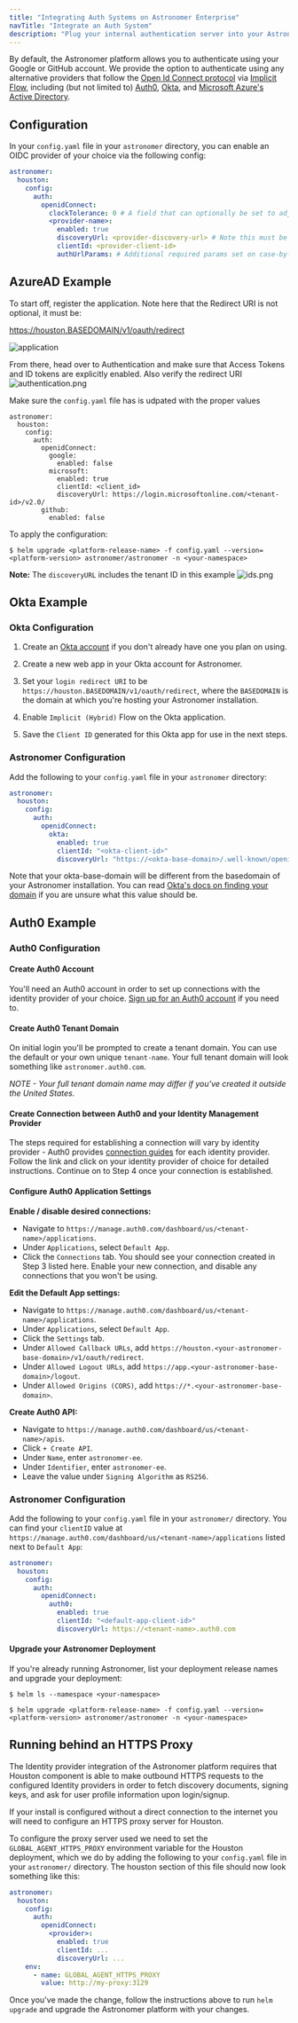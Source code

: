 ```yaml
---
title: "Integrating Auth Systems on Astronomer Enterprise"
navTitle: "Integrate an Auth System"
description: "Plug your internal authentication server into your Astronomer platform instantiation."
---
```


By default, the Astronomer platform allows you to authenticate using your Google or GitHub account. We provide the option to authenticate using any alternative providers that follow the [Open Id Connect protocol](https://openid.net/connect/) via [Implicit Flow](https://auth0.com/docs/flows/concepts/implicit),  including (but not limited to) [Auth0](https://auth0.com/), [Okta](https://www.okta.com), and [Microsoft Azure's Active Directory](https://docs.microsoft.com/en-us/azure/active-directory/develop/v2-protocols-oidc).

## Configuration

In your `config.yaml` file in your `astronomer` directory, you can enable an OIDC provider of your choice via the following config:

```yaml
astronomer:
  houston:
    config:
      auth:
        openidConnect:
          clockTolerance: 0 # A field that can optionally be set to adjust for clock skew on the server.
          <provider-name>:
            enabled: true
            discoveryUrl: <provider-discovery-url> # Note this must be a URL that with an https:// prefix
            clientId: <provider-client-id>
            authUrlParams: # Additional required params set on case-by-case basis
```

## AzureAD Example
To start off, register the application. Note here that the Redirect URI is not optional, it must be:

https://houston.BASEDOMAIN/v1/oauth/redirect

![application](https://assets2.astronomer.io/main/docs/auth/application.png)

From there, head over to Authentication and make sure that Access Tokens and ID tokens are explicitly enabled. Also verify the redirect URI
![authentication.png](https://assets2.astronomer.io/main/docs/auth/authentication.png)

Make sure the `config.yaml` file has is udpated with the proper values
```
astronomer:
  houston:
    config:
      auth:
        openidConnect:
          google:
            enabled: false
          microsoft:
            enabled: true
            clientId: <client_id>
            discoveryUrl: https://login.microsoftonline.com/<tenant-id>/v2.0/
        github:
          enabled: false
```
To apply the configuration:

```
$ helm upgrade <platform-release-name> -f config.yaml --version=<platform-version> astronomer/astronomer -n <your-namespace>
```

**Note:** The `discoveryURL` includes the tenant ID in this example
![ids.png](https://assets2.astronomer.io/main/docs/auth/ids.png)


## Okta Example

### Okta Configuration

1. Create an [Okta account](https://www.okta.com/) if you don't already have one you plan on using.

2. Create a new web app in your Okta account for Astronomer.

3. Set your `login redirect URI` to be `https://houston.BASEDOMAIN/v1/oauth/redirect`, where the `BASEDOMAIN` is the domain at which you're hosting your Astronomer installation.

4. Enable `Implicit (Hybrid)` Flow on the Okta application.

4. Save the `Client ID` generated for this Okta app for use in the next steps.

### Astronomer Configuration

Add the following to your `config.yaml` file in your `astronomer` directory:

```yaml
astronomer:
  houston:
    config:
      auth:
        openidConnect:
          okta:
            enabled: true
            clientId: "<okta-client-id>"
            discoveryUrl: "https://<okta-base-domain>/.well-known/openid-configuration"
```

Note that your okta-base-domain will be different from the basedomain of your Astronomer installation. You can read [Okta's docs on finding your domain](https://developer.okta.com/docs/api/getting_started/finding_your_domain/) if you are unsure what this value should be.


## Auth0 Example

### Auth0 Configuration

#### Create Auth0 Account

You'll need an Auth0 account in order to set up connections with the identity provider of your choice. [Sign up for an Auth0 account](https://auth0.com/signup) if you need to.

#### Create Auth0 Tenant Domain

On initial login you'll be prompted to create a tenant domain. You can use the default or your own unique `tenant-name`. Your full tenant domain will look something like `astronomer.auth0.com`.

*NOTE - Your full tenant domain name may differ if you've created it outside the United States.*

#### Create Connection between Auth0 and your Identity Management Provider

The steps required for establishing a connection will vary by identity provider - Auth0 provides [connection guides](https://auth0.com/docs/identityproviders) for each identity provider. Follow the link and click on your identity provider of choice for detailed instructions. Continue on to Step 4 once your connection is established.

#### Configure Auth0 Application Settings

**Enable / disable desired connections:**

* Navigate to `https://manage.auth0.com/dashboard/us/<tenant-name>/applications`.
* Under `Applications`, select `Default App`.
* Click the `Connections` tab. You should see your connection created in Step 3 listed here. Enable your new connection, and disable any connections that you won't be using.

**Edit the Default App settings:**

* Navigate to `https://manage.auth0.com/dashboard/us/<tenant-name>/applications`.
* Under `Applications`, select `Default App`.
* Click the `Settings` tab.
* Under `Allowed Callback URLs`, add `https://houston.<your-astronomer-base-domain>/v1/oauth/redirect`.
* Under `Allowed Logout URLs`, add `https://app.<your-astronomer-base-domain>/logout`.
* Under `Allowed Origins (CORS)`, add `https://*.<your-astronomer-base-domain>`.

**Create Auth0 API:**

* Navigate to `https://manage.auth0.com/dashboard/us/<tenant-name>/apis`.
* Click `+ Create API`.
* Under `Name`, enter `astronomer-ee`.
* Under `Identifier`, enter `astronomer-ee`.
* Leave the value under `Signing Algorithm` as `RS256`.

### Astronomer Configuration

Add the following to your `config.yaml` file in your `astronomer/` directory. You can find your `clientID` value at `https://manage.auth0.com/dashboard/us/<tenant-name>/applications` listed next to `Default App`:

```yaml
astronomer:
  houston:
    config:
      auth:
        openidConnect:
          auth0:
            enabled: true
            clientId: "<default-app-client-id>"
            discoveryUrl: https://<tenant-name>.auth0.com
```

#### Upgrade your Astronomer Deployment

If you're already running Astronomer, list your deployment release names and upgrade your deployment:

```
$ helm ls --namespace <your-namespace>

```
```
$ helm upgrade <platform-release-name> -f config.yaml --version=<platform-version> astronomer/astronomer -n <your-namespace>
```

## Running behind an HTTPS Proxy

The Identity provider integration of the Astronomer platform requires that Houston component is able to make outbound HTTPS requests to the configured Identity providers in order to fetch discovery documents, signing keys, and ask for user profile information upon login/signup.

If your install is configured without a direct connection to the internet you will need to configure an HTTPS proxy server for Houston.

To configure the proxy server used we need to set the `GLOBAL_AGENT_HTTPS_PROXY` environment variable for the Houston deployment, which we do by adding the following to your `config.yaml` file in your `astronomer/` directory. The houston section of this file should now look something like this:


```yaml
astronomer:
  houston:
    config:
      auth:
        openidConnect:
          <provider>:
            enabled: true
            clientId: ...
            discoveryUrl: ...
    env:
      - name: GLOBAL_AGENT_HTTPS_PROXY
        value: http://my-proxy:3129
```

Once you've made the change, follow the instructions above to run `helm upgrade` and upgrade the Astronomer platform with your changes.